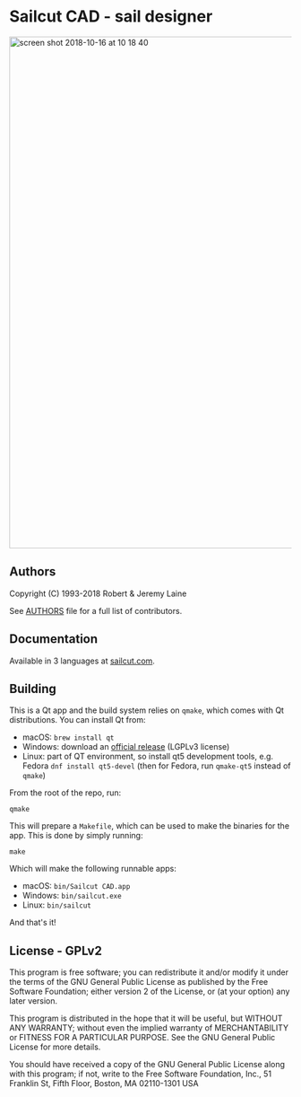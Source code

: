 # Sailcut CAD - sail designer

<img width="912" alt="screen shot 2018-10-16 at 10 18 40" src="https://user-images.githubusercontent.com/1189716/47034688-e9700900-d12c-11e8-851e-d0037211f470.png">

## Authors

Copyright (C) 1993-2018 Robert & Jeremy Laine

See [AUTHORS](/AUTHORS) file for a full list of contributors.

## Documentation

Available in 3 languages at [sailcut.com](http://www.sailcut.com/handbook/en/).

## Building

This is a Qt app and the build system relies on `qmake`, which comes with Qt distributions. You can install Qt from:

- macOS: `brew install qt`
- Windows: download an [official release](http://download.qt.io/official_releases/online_installers/qt-unified-windows-x86-online.exe) (LGPLv3 license)
- Linux: part of QT environment, so install qt5 development tools, e.g. Fedora `dnf install qt5-devel` (then for Fedora, run `qmake-qt5` instead of `qmake`)

From the root of the repo, run:

```
qmake
```

This will prepare a `Makefile`, which can be used to make the binaries for the app. This is done by simply running:

```
make
```

Which will make the following runnable apps:

- macOS: `bin/Sailcut CAD.app`
- Windows: `bin/sailcut.exe`
- Linux: `bin/sailcut`

And that's it!

## License - GPLv2

This program is free software; you can redistribute it and/or modify
it under the terms of the GNU General Public License as published by
the Free Software Foundation; either version 2 of the License, or
(at your option) any later version.

This program is distributed in the hope that it will be useful,
but WITHOUT ANY WARRANTY; without even the implied warranty of
MERCHANTABILITY or FITNESS FOR A PARTICULAR PURPOSE.  See the
GNU General Public License for more details.

You should have received a copy of the GNU General Public License
along with this program; if not, write to the Free Software
Foundation, Inc., 51 Franklin St, Fifth Floor, Boston, MA 02110-1301 USA
